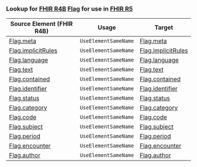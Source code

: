 ### Lookup for [FHIR R4B](https://hl7.org/fhir/R4B/) [Flag](https://hl7.org/fhir/R4B/Flag.html) for use in [FHIR R5](https://hl7.org/fhir/R5/)

| Source Element (FHIR R4B) | Usage | Target |
| -------------- | ----- | ------ |
| [Flag.meta](https://hl7.org/fhir/R4B/Flag.html#resource) | `UseElementSameName` | [Flag.meta](https://hl7.org/fhir/R5/Flag.html#resource) |
| [Flag.implicitRules](https://hl7.org/fhir/R4B/Flag.html#resource) | `UseElementSameName` | [Flag.implicitRules](https://hl7.org/fhir/R5/Flag.html#resource) |
| [Flag.language](https://hl7.org/fhir/R4B/Flag.html#resource) | `UseElementSameName` | [Flag.language](https://hl7.org/fhir/R5/Flag.html#resource) |
| [Flag.text](https://hl7.org/fhir/R4B/Flag.html#resource) | `UseElementSameName` | [Flag.text](https://hl7.org/fhir/R5/Flag.html#resource) |
| [Flag.contained](https://hl7.org/fhir/R4B/Flag.html#resource) | `UseElementSameName` | [Flag.contained](https://hl7.org/fhir/R5/Flag.html#resource) |
| [Flag.identifier](https://hl7.org/fhir/R4B/Flag.html#resource) | `UseElementSameName` | [Flag.identifier](https://hl7.org/fhir/R5/Flag.html#resource) |
| [Flag.status](https://hl7.org/fhir/R4B/Flag.html#resource) | `UseElementSameName` | [Flag.status](https://hl7.org/fhir/R5/Flag.html#resource) |
| [Flag.category](https://hl7.org/fhir/R4B/Flag.html#resource) | `UseElementSameName` | [Flag.category](https://hl7.org/fhir/R5/Flag.html#resource) |
| [Flag.code](https://hl7.org/fhir/R4B/Flag.html#resource) | `UseElementSameName` | [Flag.code](https://hl7.org/fhir/R5/Flag.html#resource) |
| [Flag.subject](https://hl7.org/fhir/R4B/Flag.html#resource) | `UseElementSameName` | [Flag.subject](https://hl7.org/fhir/R5/Flag.html#resource) |
| [Flag.period](https://hl7.org/fhir/R4B/Flag.html#resource) | `UseElementSameName` | [Flag.period](https://hl7.org/fhir/R5/Flag.html#resource) |
| [Flag.encounter](https://hl7.org/fhir/R4B/Flag.html#resource) | `UseElementSameName` | [Flag.encounter](https://hl7.org/fhir/R5/Flag.html#resource) |
| [Flag.author](https://hl7.org/fhir/R4B/Flag.html#resource) | `UseElementSameName` | [Flag.author](https://hl7.org/fhir/R5/Flag.html#resource) |
